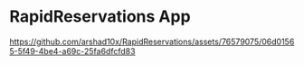 # RapidReservations App

https://github.com/arshad10x/RapidReservations/assets/76579075/06d01565-5f49-4be4-a69c-25fa6dfcfd83

